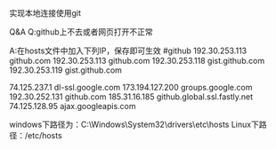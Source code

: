 实现本地连接使用git

Q&A
Q:github上不去或者网页打开不正常

A:在hosts文件中加入下列IP，保存即可生效
#github
192.30.253.113 github.com
192.30.253.113 github.com
192.30.253.118 gist.github.com
192.30.253.119 gist.github.com

74.125.237.1 dl-ssl.google.com
173.194.127.200 groups.google.com
192.30.252.131 github.com
185.31.16.185 github.global.ssl.fastly.net
74.125.128.95 ajax.googleapis.com

windows下路径为：C:\Windows\System32\drivers\etc\hosts 
Linux下路径：/etc/hosts